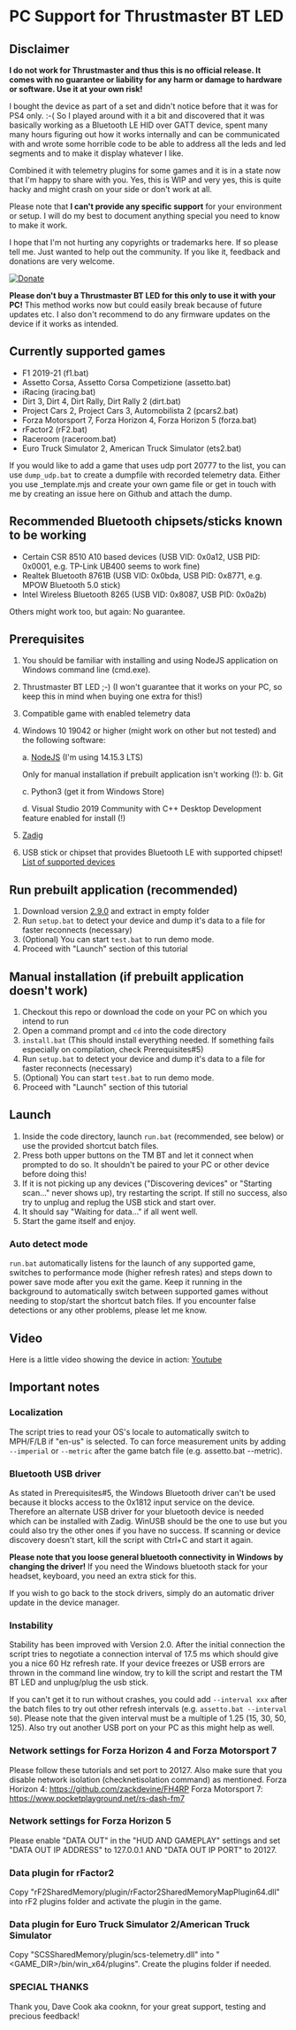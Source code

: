 # PC Support for Thrustmaster BT LED


## Disclaimer

**I do not work for Thrustmaster and thus this is no official release. It comes with no guarantee or liability for any harm or damage to hardware or software. Use it at your own risk!**

I bought the device as part of a set and didn't notice before that it was for PS4 only. :-( So I played around with it a bit and discovered that it was basically working as a Bluetooth LE HID over GATT device, spent many many hours figuring out how it works internally and can be communicated with and wrote some horrible code to be able to address all the leds and led segments and to make it display whatever I like.

Combined it with telemetry plugins for some games and it is in a state now that I'm happy to share with you. Yes, this is WIP and very yes, this is quite hacky and might crash on your side or don't work at all.

Please note that **I can't provide any specific support** for your environment or setup. I will do my best to document anything special you need to know to make it work.

I hope that I'm not hurting any copyrights or trademarks here. If so please tell me. Just wanted to help out the community. If you like it, feedback and donations are very welcome.

[![Donate](https://img.shields.io/badge/Donate-PayPal-green.svg)](https://www.paypal.com/paypalme/mplutka/5)

**Please don't buy a Thrustmaster BT LED for this only to use it with your PC!** This method works now but could easily break because of future updates etc. I also don't recommend to do any firmware updates on the device if it works as intended.


## Currently supported games

* F1 2019-21 (f1.bat)
* Assetto Corsa, Assetto Corsa Competizione (assetto.bat)
* iRacing (iracing.bat)
* Dirt 3, Dirt 4, Dirt Rally, Dirt Rally 2 (dirt.bat)
* Project Cars 2, Project Cars 3, Automobilista 2 (pcars2.bat)
* Forza Motorsport 7, Forza Horizon 4, Forza Horizon 5 (forza.bat)
* rFactor2 (rF2.bat)
* Raceroom (raceroom.bat)
* Euro Truck Simulator 2, American Truck Simulator (ets2.bat)

If you would like to add a game that uses udp port 20777 to the list, you can use `dump_udp.bat` to create a dumpfile with recorded telemetry data.
Either you use _template.mjs and create your own game file or get in touch with me by creating an issue here on Github and attach the dump.


## Recommended Bluetooth chipsets/sticks known to be working

* Certain CSR 8510 A10 based devices (USB VID: 0x0a12, USB PID: 0x0001, e.g. TP-Link UB400 seems to work fine)
* Realtek Bluetooth 8761B (USB VID: 0x0bda, USB PID: 0x8771, e.g. MPOW Bluetooth 5.0 stick)
* Intel Wireless Bluetooth 8265 (USB VID: 0x8087, USB PID: 0x0a2b)

Others might work too, but again: No guarantee.

## Prerequisites

1. You should be familiar with installing and using NodeJS application on Windows command line (cmd.exe).
2. Thrustmaster BT LED ;-) (I won't guarantee that it works on your PC, so keep this in mind when buying one extra for this!)
3. Compatible game with enabled telemetry data
4. Windows 10 19042 or higher (might work on other but not tested) and the following software:

	a. [NodeJS](https://nodejs.org/de/download/) (I'm using 14.15.3 LTS)

	Only for manual installation if prebuilt application isn't working (!):
	b. Git
		
	c. Python3 (get it from Windows Store)
	
	d. Visual Studio 2019 Community with C++ Desktop Development feature enabled for install (!)

5. [Zadig](https://zadig.akeo.ie/)
6. USB stick or chipset that provides Bluetooth LE with supported chipset! [List of supported devices](https://github.com/abandonware/node-bluetooth-hci-socket#windows)

## Run prebuilt application (recommended)

1. Download version [2.9.0](https://github.com/mplutka/tm-bt-led/releases/download/2.9.0/2.9.0.zip) and extract in empty folder
2. Run `setup.bat` to detect your device and dump it's data to a file for faster reconnects (necessary)
3. (Optional) You can start `test.bat` to run demo mode.
4. Proceed with "Launch" section of this tutorial

## Manual installation (if prebuilt application doesn't work)

1. Checkout this repo or download the code on your PC on which you intend to run
2. Open a command prompt and `cd` into the code directory
3. `install.bat` (This should install everything needed. If something fails especially on compilation, check Prerequisites#5)
4. Run `setup.bat` to detect your device and dump it's data to a file for faster reconnects (necessary)
5. (Optional) You can start `test.bat` to run demo mode.
6. Proceed with "Launch" section of this tutorial

## Launch

1. Inside the code directory, launch `run.bat` (recommended, see below) or use the provided shortcut batch files.
2. Press both upper buttons on the TM BT and let it connect when prompted to do so. It shouldn't be paired to your PC or other device before doing this!
3. If it is not picking up any devices ("Discovering devices" or "Starting scan..." never shows up), try restarting the script. If still no success, also try to unplug and replug the USB stick and start over.
4. It should say "Waiting for data..." if all went well.
5. Start the game itself and enjoy.


### Auto detect mode

`run.bat` automatically listens for the launch of any supported game, switches to performance mode (higher refresh rates) and steps down to power save mode after you exit the game. Keep it running in the background to automatically switch between supported games without needing to stop/start the shortcut batch files.
If you encounter false detections or any other problems, please let me know.


## Video

Here is a little video showing the device in action: [Youtube](https://www.youtube.com/watch?v=gbmkHltH9ts)
  

## Important notes
 
### Localization

The script tries to read your OS's locale to automatically switch to MPH/F/LB if "en-us" is selected. To can force measurement units by adding `--imperial` or `--metric` after the game batch file (e.g. assetto.bat --metric).

### Bluetooth USB driver

As stated in Prerequisites#5, the Windows Bluetooth driver can't be used because it blocks access to the 0x1812 input service on the device. Therefore an alternate USB driver for your bluetooth device is needed which can be installed with Zadig. WinUSB should be the one to use but you could also try the other ones if you have no success. If scanning or device discovery doesn't start, kill the script with Ctrl+C and start it again. 

**Please note that you loose general bluetooth connectivity in Windows by changing the driver!**
If you need the Windows bluetooth stack for your headset, keyboard, you need an extra stick for this.
  
If you wish to go back to the stock drivers, simply do an automatic driver update in the device manager.

### Instability

Stability has been improved with Version 2.0. After the initial connection the script tries to negotiate a connection interval of 17.5 ms which should give you a nice 60 Hz refresh rate. If your device freezes or USB errors are thrown in the command line window, try to kill the script and restart the TM BT LED and unplug/plug the usb stick.

If you can't get it to run without crashes, you could add `--interval xxx` after the batch files to try out other refresh intervals (e.g. `assetto.bat --interval 50`). Please note that the given interval must be a multiple of 1.25 (15, 30, 50, 125). Also try out another USB port on your PC as this might help as well.

### Network settings for Forza Horizon 4 and Forza Motorsport 7

Please follow these tutorials and set port to 20127. Also make sure that you disable network isolation (checknetisolation command) as mentioned.
Forza Horizon 4:	https://github.com/zackdevine/FH4RP
Forza Motorsport 7:	https://www.pocketplayground.net/rs-dash-fm7

### Network settings for Forza Horizon 5

Please enable "DATA OUT" in the "HUD AND GAMEPLAY" settings and set "DATA OUT IP ADDRESS" to 127.0.0.1 AND "DATA OUT IP PORT" to 20127.

### Data plugin for rFactor2

Copy "rF2SharedMemory/plugin/rFactor2SharedMemoryMapPlugin64.dll" into rF2 plugins folder and activate the plugin in the game.

### Data plugin for Euro Truck Simulator 2/American Truck Simulator

Copy "SCSSharedMemory/plugin/scs-telemetry.dll" into "<GAME_DIR>/bin/win_x64/plugins". Create the plugins folder if needed.

### SPECIAL THANKS

Thank you, Dave Cook aka cooknn, for your great support, testing and precious feedback!
